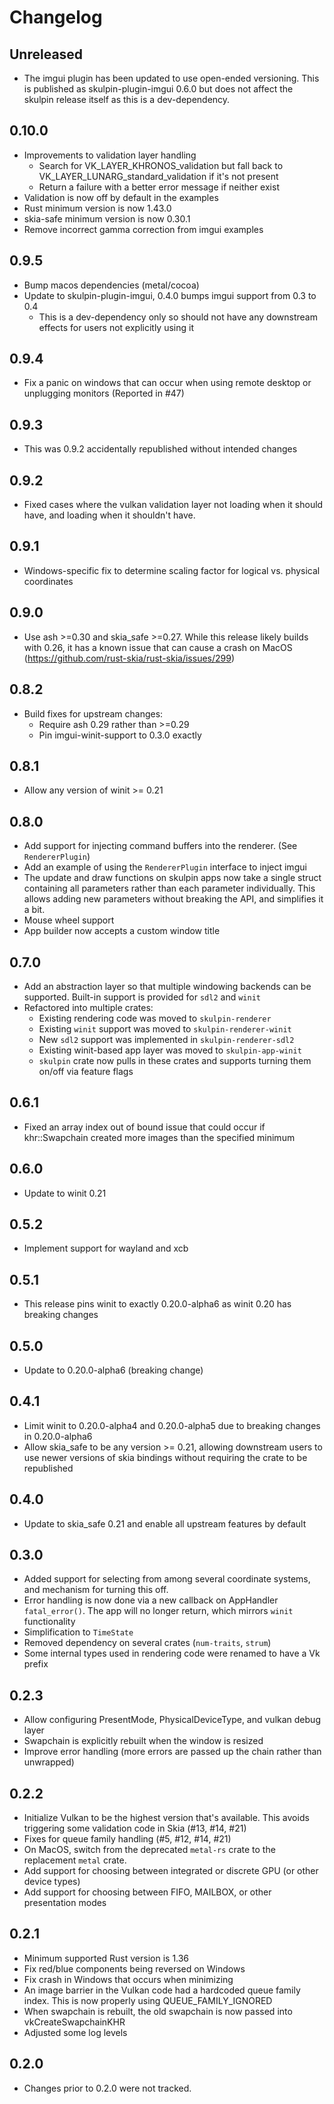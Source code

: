 # Changelog

## Unreleased

 * The imgui plugin has been updated to use open-ended versioning. This is published as skulpin-plugin-imgui 0.6.0 but
   does not affect the skulpin release itself as this is a dev-dependency.

## 0.10.0

 * Improvements to validation layer handling
     * Search for VK_LAYER_KHRONOS_validation but fall back to VK_LAYER_LUNARG_standard_validation if it's not present
     * Return a failure with a better error message if neither exist
 * Validation is now off by default in the examples
 * Rust minimum version is now 1.43.0
 * skia-safe minimum version is now 0.30.1
 * Remove incorrect gamma correction from imgui examples

## 0.9.5

 * Bump macos dependencies (metal/cocoa)
 * Update to skulpin-plugin-imgui, 0.4.0 bumps imgui support from 0.3 to 0.4
     * This is a dev-dependency only so should not have any downstream effects for users not explicitly using it

## 0.9.4

 * Fix a panic on windows that can occur when using remote desktop or unplugging monitors (Reported in #47)
 
## 0.9.3

 * This was 0.9.2 accidentally republished without intended changes
 
## 0.9.2

 * Fixed cases where the vulkan validation layer not loading when it should have, and loading when it
   shouldn't have.

## 0.9.1

 * Windows-specific fix to determine scaling factor for logical vs. physical coordinates

## 0.9.0

 * Use ash >=0.30 and skia_safe >=0.27. While this release likely builds with 0.26, it has a known issue that can
   cause a crash on MacOS (https://github.com/rust-skia/rust-skia/issues/299)

## 0.8.2
 
 * Build fixes for upstream changes:
     * Require ash 0.29 rather than >=0.29
     * Pin imgui-winit-support to 0.3.0 exactly

## 0.8.1

 * Allow any version of winit >= 0.21

## 0.8.0
 * Add support for injecting command buffers into the renderer. (See `RendererPlugin`)
 * Add an example of using the `RendererPlugin` interface to inject imgui
 * The update and draw functions on skulpin apps now take a single struct containing all parameters rather than each
   parameter individually. This allows adding new parameters without breaking the API, and simplifies it a bit.
 * Mouse wheel support
 * App builder now accepts a custom window title

## 0.7.0
 * Add an abstraction layer so that multiple windowing backends can be supported. Built-in support is provided for
   `sdl2` and `winit`
 * Refactored into multiple crates:
     * Existing rendering code was moved to `skulpin-renderer`
     * Existing `winit` support was moved to `skulpin-renderer-winit`
     * New `sdl2` support was implemented in `skulpin-renderer-sdl2`
     * Existing winit-based app layer was moved to `skulpin-app-winit`
     * `skulpin` crate now pulls in these crates and supports turning them on/off via feature flags

## 0.6.1
 * Fixed an array index out of bound issue that could occur if khr::Swapchain created more images than the specified
   minimum

## 0.6.0
 * Update to winit 0.21

## 0.5.2
 * Implement support for wayland and xcb

## 0.5.1
 * This release pins winit to exactly 0.20.0-alpha6 as winit 0.20 has breaking changes

## 0.5.0
 * Update to 0.20.0-alpha6 (breaking change)

## 0.4.1
 * Limit winit to 0.20.0-alpha4 and 0.20.0-alpha5 due to breaking changes in 0.20.0-alpha6
 * Allow skia_safe to be any version >= 0.21, allowing downstream users to use newer versions of skia bindings without
   requiring the crate to be republished

## 0.4.0
 * Update to skia_safe 0.21 and enable all upstream features by default

## 0.3.0
 * Added support for selecting from among several coordinate systems, and mechanism for turning this off.
 * Error handling is now done via a new callback on AppHandler `fatal_error()`. The app will no longer return, which
   mirrors `winit` functionality
 * Simplification to `TimeState`
 * Removed dependency on several crates (`num-traits`, `strum`)
 * Some internal types used in rendering code were renamed to have a Vk prefix

## 0.2.3
 * Allow configuring PresentMode, PhysicalDeviceType, and vulkan debug layer
 * Swapchain is explicitly rebuilt when the window is resized
 * Improve error handling (more errors are passed up the chain rather than unwrapped)

## 0.2.2
 * Initialize Vulkan to be the highest version that's available. This avoids triggering some validation code in Skia
   (#13, #14, #21)
 * Fixes for queue family handling (#5, #12, #14, #21)
 * On MacOS, switch from the deprecated `metal-rs` crate to the replacement `metal` crate.
 * Add support for choosing between integrated or discrete GPU (or other device types)
 * Add support for choosing between FIFO, MAILBOX, or other presentation modes

## 0.2.1
 * Minimum supported Rust version is 1.36
 * Fix red/blue components being reversed on Windows
 * Fix crash in Windows that occurs when minimizing
 * An image barrier in the Vulkan code had a hardcoded queue family index. This is now properly
   using QUEUE_FAMILY_IGNORED
 * When swapchain is rebuilt, the old swapchain is now passed into vkCreateSwapchainKHR
 * Adjusted some log levels

## 0.2.0
 * Changes prior to 0.2.0 were not tracked.